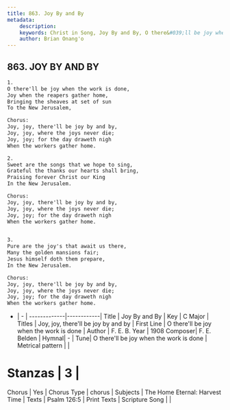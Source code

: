 ```yaml
---
title: 863. Joy By and By
metadata:
    description: 
    keywords: Christ in Song, Joy By and By, O there&#039;ll be joy when the work is done, Joy, joy, there'll be joy by and by
    author: Brian Onang'o
---
```



## 863. JOY BY AND BY

```txt
1.
O there'll be joy when the work is done,
Joy when the reapers gather home,
Bringing the sheaves at set of sun
To the New Jerusalem,

Chorus:
Joy, joy, there'll be joy by and by,
Joy, joy, where the joys never die;
Joy, joy; for the day draweth nigh
When the workers gather home.

2.
Sweet are the songs that we hope to sing,
Grateful the thanks our hearts shall bring,
Praising forever Christ our King
In the New Jerusalem. 

Chorus:
Joy, joy, there'll be joy by and by,
Joy, joy, where the joys never die;
Joy, joy; for the day draweth nigh
When the workers gather home.


3.
Pure are the joy's that await us there,
Many the golden mansions fair;
Jesus himself doth them prepare,
In the New Jerusalem. 

Chorus:
Joy, joy, there'll be joy by and by,
Joy, joy, where the joys never die;
Joy, joy; for the day draweth nigh
When the workers gather home.

```

- |   -  |
-------------|------------|
Title | Joy By and By |
Key | C Major |
Titles | Joy, joy, there'll be joy by and by |
First Line | O there&#039;ll be joy when the work is done |
Author | F. E. B.
Year | 1908
Composer| F. E. Belden |
Hymnal|  - |
Tune| O there&#039;ll be joy when the work is done |
Metrical pattern | |
# Stanzas | 3 |
Chorus | Yes |
Chorus Type | chorus |
Subjects | The Home Eternal: Harvest Time |
Texts | Psalm 126:5 |
Print Texts | 
Scripture Song |  |
  
